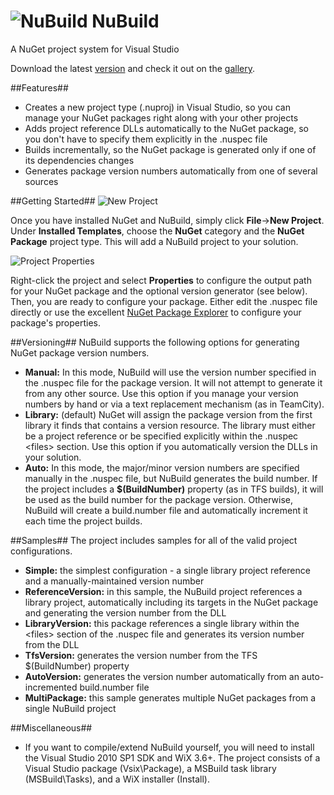 ![NuBuild](https://raw.github.com/bspell1/NuBuild/master/NuBuild.png) NuBuild
=========================================================================
A NuGet project system for Visual Studio

Download the latest [version](http://github.com/downloads/bspell1/NuBuild/NuBuild.msi) and check it out on the [gallery](http://visualstudiogallery.msdn.microsoft.com/3efbfdea-7d51-4d45-a954-74a2df51c5d0).

##Features##
* Creates a new project type (.nuproj) in Visual Studio, so you can manage your NuGet packages right along with your other projects
* Adds project reference DLLs automatically to the NuGet package, so you don't have to specify them explicitly in the .nuspec file
* Builds incrementally, so the NuGet package is generated only if one of its dependencies changes
* Generates package version numbers automatically from one of several sources

##Getting Started##
![New Project](https://raw.github.com/wiki/bspell1/nubuild/newproj.png)

Once you have installed NuGet and NuBuild, simply click **File**->**New Project**. Under **Installed Templates**, choose the **NuGet** category and the **NuGet Package** project type. This will add a NuBuild project to your solution.

![Project Properties](https://raw.github.com/wiki/bspell1/nubuild/projprop.png)

Right-click the project and select **Properties** to configure the output path for your NuGet package and the optional version generator (see below). Then, you are ready to configure your package. Either edit the .nuspec file directly or use the excellent [NuGet Package Explorer](http://npe.codeplex.com/) to configure your package's properties.

##Versioning##
NuBuild supports the following options for generating NuGet package version numbers.

* **Manual:** In this mode, NuBuild will use the version number specified in the .nuspec file for the package version. It will not attempt to generate it from any other source. Use this option if you manage your version numbers by hand or via a text replacement mechanism (as in TeamCity).
* **Library:** (default) NuGet will assign the package version from the first library it finds that contains a version resource. The library must either be a project reference or be specified explicitly within the .nuspec &lt;files&gt; section. Use this option if you automatically version the DLLs in your solution.
* **Auto:** In this mode, the major/minor version numbers are specified manually in the .nuspec file, but NuBuild generates the build number. If the project includes a **$(BuildNumber)** property (as in TFS builds), it will be used as the build number for the package version. Otherwise, NuBuild will create a build.number file and automatically increment it each time the project builds.

##Samples##
The project includes samples for all of the valid project configurations.

* **Simple:** the simplest configuration - a single library project reference and a manually-maintained version number
* **ReferenceVersion:** in this sample, the NuBuild project references a library project, automatically including its targets in the NuGet package and generating the version number from the DLL
* **LibraryVersion:** this package references a single library within the &lt;files&gt; section of the .nuspec file and generates its version number from the DLL
* **TfsVersion:** generates the version number from the TFS $(BuildNumber) property
* **AutoVersion:** generates the version number automatically from an auto-incremented build.number file
* **MultiPackage:** this sample generates multiple NuGet packages from a single NuBuild project

##Miscellaneous##
* If you want to compile/extend NuBuild yourself, you will need to install the Visual Studio 2010 SP1 SDK and WiX 3.6+. The project consists of a Visual Studio package (Vsix\Package), a MSBuild task library (MSBuild\Tasks), and a WiX installer (Install).
